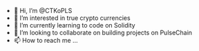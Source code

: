 - 👋 Hi, I’m @CTKoPLS
- 👀 I’m interested in true crypto currencies
- 🌱 I’m currently learning to code on Solidity
- 💞️ I’m looking to collaborate on building projects on PulseChain
- 📫 How to reach me ...

<!---
CTKoPLS/CTKoPLS is a ✨ special ✨ repository because its `README.md` (this file) appears on your GitHub profile.
You can click the Preview link to take a look at your changes.
--->
